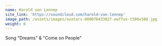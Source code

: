 ```yaml
---
name: Harold van Lennep
site_link: 'https://soundcloud.com/harold-van-lennep'
image_path: /assets/images/avatars-000078433027-ewffos-t500x500.jpg
weight: 6
---
```



Song "Dreams" & "Come on People"